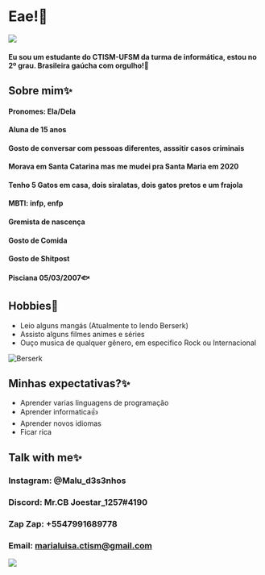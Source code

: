 # Eae!:wave:

![](https://i.pinimg.com/originals/c9/bb/4c/c9bb4cf31417f2a8d59c5931d34ca67f.gif)

#### Eu sou um estudante do CTISM-UFSM da turma de informática, estou no 2º grau. Brasileira gaúcha com orgulho!:muscle:

## Sobre mim:sparkles:

#### Pronomes: Ela/Dela
#### Aluna de 15 anos
#### Gosto de conversar com pessoas diferentes, asssitir casos criminais
#### Morava em Santa Catarina mas me mudei pra Santa Maria em 2020
#### Tenho 5 Gatos em casa, dois siralatas, dois gatos pretos e um frajola
#### MBTI: infp, enfp
#### Gremista de nascença
#### Gosto de Comida
#### Gosto de Shitpost
#### Pisciana 05/03/2007:fish:

## Hobbies:dart:

* Leio alguns mangás (Atualmente to lendo Berserk)
* Assisto alguns filmes animes e séries
* Ouço musica de qualquer gênero, em especifico Rock ou Internacional

![Berserk](https://encrypted-tbn0.gstatic.com/images?q=tbn:ANd9GcTUB2KCumUncwZn5Q1UJpe6Z3kpVpt3aixmAw&usqp=CAU)

## Minhas expectativas?:sparkles:

* Aprender varias linguagens de programação
* Aprender informatica:+1:
* Aprender novos idiomas
* Ficar rica

## Talk with me:sparkles:

### Instagram: @Malu_d3s3nhos
### Discord: Mr.CB Joestar_1257#4190
### Zap Zap: +5547991689778
### Email: marialuisa.ctism@gmail.com

![](https://img.estadao.com.br/fotos/crop/1200x1200/resources/jpg/4/2/1616530546824.jpg)